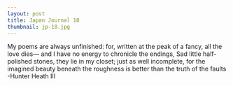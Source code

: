 ```yaml
---
layout: post
title: Japan Journal 18
thumbnail: jp-18.jpg
---
```


My poems are always unfinished: for,
written at the peak of a fancy,
all the love dies—
and I have no energy to chronicle
the endings,
Sad little half-polished stones, they lie in my closet;
just as well incomplete,
for the imagined beauty beneath
the roughness
is better than the truth of
the faults
-Hunter Heath III
